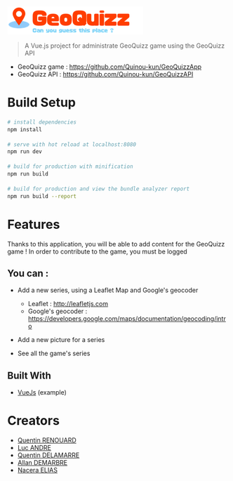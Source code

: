![alt text](https://raw.githubusercontent.com/lucandreiut/GeoQuizzAdmin/develop/src/assets/logo/logo.png)

> A Vue.js project for administrate GeoQuizz game using the GeoQuizz API

  - GeoQuizz game : https://github.com/Quinou-kun/GeoQuizzApp
  - GeoQuizz API : https://github.com/Quinou-kun/GeoQuizzAPI

# Build Setup

``` bash
# install dependencies
npm install

# serve with hot reload at localhost:8080
npm run dev

# build for production with minification
npm run build

# build for production and view the bundle analyzer report
npm run build --report
```

# Features

Thanks to this application, you will be able to add content for the GeoQuizz game ! 
In order to contribute to the game, you must be logged

## You can :
- Add a new series, using a Leaflet Map and Google's geocoder
  - Leaflet : http://leafletjs.com
  - Google's geocoder : https://developers.google.com/maps/documentation/geocoding/intro

- Add a new picture for a series
- See all the game's series

## Built With

* [VueJs](https://github.com/vuejs/vue) (example)

# Creators

* [Quentin RENOUARD](https://github.com/Quinou-kun)
* [Luc ANDRE](https://github.com/lucandreiut)
* [Quentin DELAMARRE](https://github.com/windos757)
* [Allan DEMARBRE](https://github.com/demarbre1u)
* [Nacera ELIAS](https://github.com/EliasNacera)
